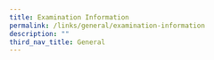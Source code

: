 ```yaml
---
title: Examination Information
permalink: /links/general/examination-information
description: ""
third_nav_title: General
---
```



